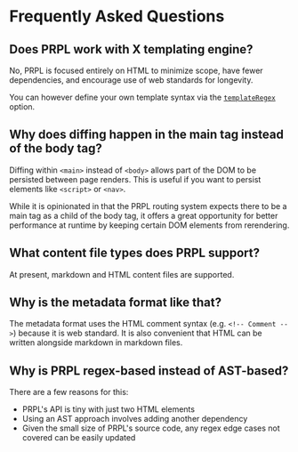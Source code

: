<!--
title: FAQ
slug: /faq
order: 10
-->

# Frequently Asked Questions

## Does PRPL work with X templating engine?

No, PRPL is focused entirely on HTML to minimize scope, have fewer dependencies, and encourage use of web 
standards for longevity.

You can however define your own template syntax via the [`templateRegex`](/api#options) option.

## Why does diffing happen in the main tag instead of the body tag?

Diffing within `<main>` instead of `<body>` allows part of the DOM to be persisted between page renders. 
This is useful if you want to persist elements like `<script>` or `<nav>`.

While it is opinionated in that the PRPL routing system expects there to be a main tag as a child of the 
body tag, it offers a great opportunity for better performance at runtime by keeping certain DOM elements from 
rerendering.

## What content file types does PRPL support?

At present, markdown and HTML content files are supported.

## Why is the metadata format like that?

The metadata format uses the HTML comment syntax (e.g. `<!-- Comment -->`) because it is web standard. It is also 
convenient that HTML can be written alongside markdown in markdown files.

## Why is PRPL regex-based instead of AST-based?

There are a few reasons for this:

- PRPL's API is tiny with just two HTML elements
- Using an AST approach involves adding another dependency
- Given the small size of PRPL's source code, any regex edge cases not covered can be easily updated